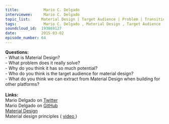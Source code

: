 ```yaml
--- 
title:           Mario C. Delgado 
interviewee:     Mario C. Delgado 
topic_list:     Material Design | Target Audience | Problem | Transitions | Potential | Extractions
tags:            Mario C. Delgado , Material Design , Target Audience , Problem , Transitions , Potential , Extractions
soundcloud_id:  193869127
date:           2015-03-02
episode_number: 64
---
```


<p class="show_notes_display"><b>Questions:</b><br>- What is Material Design?<br>- What problem does it really solve?<br>- Why do you think it has so much potential?<br>- Who do you think is the target audience for material design?<br>- What do you think we can extract from Material Design when building for other platforms?<br><br><b>Links:</b><br>Mario Delgado on <a rel="nofollow" target="_blank" href="https://twitter.com/mariodelgado">Twitter</a><br>Mario Delgado on <a rel="nofollow" target="_blank" href="https://github.com/mariodelgado">GitHub</a><br><a rel="nofollow" target="_blank" href="http://www.google.com/design/spec/material-design/introduction.html#">Material Design</a><br>Material design principles ( <a rel="nofollow" target="_blank" href="https://www.youtube.com/watch?v=isYZXwaP3Q4">video </a>)<br><br></p>
